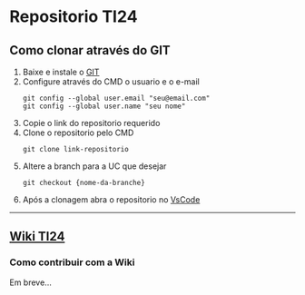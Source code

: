# Repositorio TI24

## Como clonar através do GIT

1. Baixe e instale o [GIT](https://git-scm.com/)
2. Configure através do CMD o usuario e o e-mail
    ```git
    git config --global user.email "seu@email.com"
    git config --global user.name "seu nome"
    ```
3. Copie o link do repositorio requerido
4. Clone o repositorio pelo CMD
    ```git
    git clone link-repositorio
    ```
5. Altere a branch para a UC que desejar
    ```git
    git checkout {nome-da-branche}
    ```
6. Após a clonagem abra o repositorio no [VsCode](https://code.visualstudio.com/)

***

## [Wiki TI24](https://github.com/paulowh/TI24/wiki)

### Como contribuir com a Wiki

Em breve...
